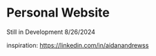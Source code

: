 # Personal Website 

Still in Development 8/26/2024


inspiration: https://linkedin.com/in/aidanandrewss
